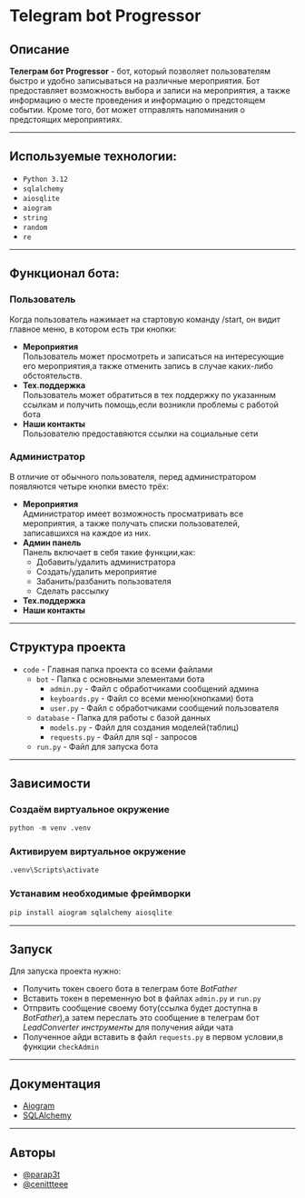 # Telegram bot Progressor

## Описание
**Телеграм бот Progressor** - бот, 
который позволяет пользователям быстро и удобно записываться на различные 
мероприятия. Бот предоставляет возможность выбора и записи на мероприятия, а 
также информацию о месте проведения и информацию о предстоящем событии. 
Кроме того, бот может отправлять напоминания о предстоящих мероприятиях. 
___

## Используемые технологии:

* `Python 3.12`  
* `sqlalchemy`   
* `aiosqlite`   
* `aiogram`         
* `string`  
* `random`  
* `re`        
___

## Функционал бота:
### Пользователь
Когда пользователь нажимает на стартовую команду /start, он видит главное меню, в котором есть три кнопки:
* **Мероприятия**  
Пользователь может просмотреть и записаться на интересующие его мероприятия,а также отменить запись в случае каких-либо обстоятельств.
* **Тех.поддержка**  
Пользователь может обратиться в тех поддержку по указанным ссылкам и получить помощь,если возникли проблемы с работой бота
* **Наши контакты**  
Пользователю предоставяются ссылки на социальные сети
### Администратор
В отличие от обычного пользователя, перед администратором появляются четыре кнопки вместо трёх:
* **Мероприятия**  
Администратор имеет возможность просматривать все мероприятия, а также получать списки пользователей, записавшихся на каждое из них.
* **Админ панель**    
Панель включает в себя такие функции,как:
    * Добавить/удалить администратора
    * Создать/удалить мероприятие
    * Забанить/разбанить пользователя
    * Сделать рассылку
* **Тех.поддержка**
*  **Наши контакты**
___
## Структура проекта
* ``code`` - Главная папка проекта со всеми файлами  
    * ``bot`` - Папка с основными элементами бота
        * ``admin.py`` - Файл с обработчиками сообщений админа
        * ``keyboards.py`` - Файл со всеми меню(кнопками) бота
        * ``user.py`` - Файл с обработчиками сообщений пользователя
    * ``database`` - Папка для работы с базой данных 
        *  ``models.py`` - Файл для создания моделей(таблиц) 
        *  ``requests.py`` - Файл для sql - запросов 
    * ``run.py`` - Файл для запуска бота
___

## Зависимости
### Создаём виртуальное окружение
```python
python -m venv .venv
```
### Активируем виртуальное окружение
```python
.venv\Scripts\activate
```
### Устанавим необходимые фреймворки
```python
pip install aiogram sqlalchemy aiosqlite
```
___

## Запуск
Для запуска проекта нужно:  
* Получить токен своего бота в телеграм боте *BotFather*
* Вставить токен в переменную bot в файлах ``admin.py`` и ``run.py``
* Отпрвить сообщение своему боту(ссылка будет доступна в *BotFather*),а затем переслать это сообщение в телеграм бот *LeadConverter инструменты* для получения айди чата
* Полученное айди вставить в файл ``requests.py`` в первом условии,в функции ``checkAdmin`` 
___
## Документация
* [Aiogram](https://docs.aiogram.dev/en/latest/)
* [SQLAlchemy](https://www.sqlalchemy.org/)
___
## Авторы
* [@parap3t](https://github.com/parap3t)
* [@cenittteee](https://github.com/cenittteee)
